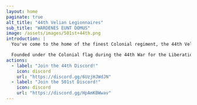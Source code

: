 ```yaml
---
layout: home
paginate: true
alt_title: "44th Velian Legionnaires"
sub_title: "WARDENES EUNT DOMUS"
image: /assets/images/501st+44th.png
introduction: |
  You've come to the home of the finest Colonial regiment, the 44th Velian Legionnaires!

  Founded under the Colonial flag during the 44th War for the Liberation of Mesea from the Caoivan Expansion, we are a multidisciplinary group that mines, refines, produces, delivers, and rains ordnance on the Wardens wherever need may be.
actions:
  - label: "Join the 44th Discord!"
    icon: discord
    url: "https://discord.gg/6UzjHJWdJN"
  - label: "Join the 501st Discord!"
    icon: discord
    url: "https://discord.gg/HpAmKBWwav"
---
```

